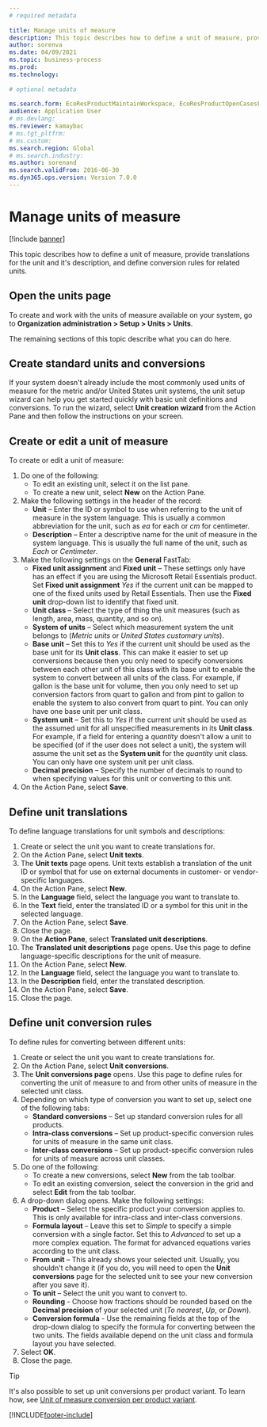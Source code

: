 ```yaml
--- 
# required metadata 
 
title: Manage units of measure
description: This topic describes how to define a unit of measure, provide translations for the unit and it's description, and define conversion rules for related units.
author: sorenva
ms.date: 04/09/2021
ms.topic: business-process 
ms.prod:  
ms.technology:  
 
# optional metadata 
 
ms.search.form: EcoResProductMaintainWorkspace, EcoResProductOpenCasesFormPart, UnitOfMeasure, UnitOfMeasureReportingTranslation, UnitOfMeasureTranslation, UnitOfMeasureConversion, UnitOfMeasureConversionEditOrCreate, UnitOfMeasureLookup, UnitOfMeasureCalculator, UnitOfMeasureWizard, UnitOfMeasureLookupTest
audience: Application User 
# ms.devlang:  
ms.reviewer: kamaybac
# ms.tgt_pltfrm:  
# ms.custom:  
ms.search.region: Global
# ms.search.industry: 
ms.author: sorenand
ms.search.validFrom: 2016-06-30 
ms.dyn365.ops.version: Version 7.0.0 
---
```

# Manage units of measure

[!include [banner](../../includes/banner.md)]

This topic describes how to define a unit of measure, provide translations for the unit and it's description, and define conversion rules for related units.

## Open the units page

To create and work with the units of measure available on your system, go to **Organization administration \> Setup \> Units \> Units**.

The remaining sections of this topic describe what you can do here.

## Create standard units and conversions

If your system doesn't already include the most commonly used units of measure for the metric and/or United States unit systems, the unit setup wizard can help you get started quickly with basic unit definitions and conversions. To run the wizard, select **Unit creation wizard** from the Action Pane and then follow the instructions on your screen.

## Create or edit a unit of measure

To create or edit a unit of measure:

1. Do one of the following:
    - To edit an existing unit, select it on the list pane.
    - To create a new unit, select **New** on the Action Pane.
1. Make the following settings in the header of the record:
    - **Unit** – Enter the ID or symbol to use when referring to the unit of measure in the system language. This is usually a common abbreviation for the unit, such as *ea* for each or *cm* for centimeter.
    - **Description** – Enter a descriptive name for the unit of measure in the system language. This is usually the full name of the unit, such as *Each* or *Centimeter*.
1. Make the following settings on the **General** FastTab:
    - **Fixed unit assignment** and **Fixed unit** – These settings only have has an effect if you are using the Microsoft Retail Essentials product. Set **Fixed unit assignment** *Yes* if the current unit can be mapped to one of the fixed units used by Retail Essentials. Then use the **Fixed unit** drop-down list to identify that fixed unit.
    - **Unit class** – Select the type of thing the unit measures (such as length, area, mass, quantity, and so on).
    - **System of units** – Select which measurement system the unit belongs to (*Metric  units* or *United States customary units*).
    - **Base unit** – Set this to *Yes* if the current unit should be used as the base unit for its **Unit class**. This can make it easier to set up conversions because then you only need to specify conversions between each other unit of this class with its base unit to enable the system to convert between all units of the class. For example, if gallon is the base unit for volume, then you only need to set up conversion factors from quart to gallon and from pint to gallon to enable the system to also convert from quart to pint. You can only have one base unit per unit class.
    - **System unit** – Set this to *Yes* if the current unit should be used as the assumed unit for all unspecified measurements in its **Unit class**. For example, if a field for entering a *quantity* doesn't allow a unit to be specified (of if the user does not select a unit), the system will assume the unit set as the **System unit** for the *quantity* unit class. You can only have one system unit per unit class.
    - **Decimal precision** – Specify the number of decimals to round to when specifying values for this unit or converting to this unit.
1. On the Action Pane, select **Save**.

## Define unit translations

To define language translations for unit symbols and descriptions:

1. Create or select the unit you want to create translations for.
1. On the Action Pane, select **Unit texts**.
1. The **Unit texts** page opens. Unit texts establish a translation of the unit ID or symbol that for use on external documents in customer- or vendor-specific languages.
1. On the Action Pane, select **New**.
1. In the **Language** field, select the language you want to translate to.
1. In the **Text** field, enter the translated ID or a symbol for this unit in the selected language.
1. On the Action Pane, select **Save**.
1. Close the page.
1. On the **Action Pane**, select **Translated unit descriptions**.
1. The **Translated unit descriptions** page opens. Use this page to define language-specific descriptions for the unit of measure.
1. On the Action Pane, select **New**.
1. In the **Language** field, select the language you want to translate to.
1. In the **Description** field, enter the translated description.
1. On the Action Pane, select **Save**.
1. Close the page.

## Define unit conversion rules

To define rules for converting between different units:

1. Create or select the unit you want to create translations for.
1. On the Action Pane, select **Unit conversions**.
1. The **Unit conversions page** opens. Use this page to define rules for converting the unit of measure to and from other units of measure in the selected unit class.
1. Depending on which type of conversion you want to set up, select one of the following tabs:
    - **Standard conversions** – Set up standard conversion rules for all products.
    - **Intra-class conversions** – Set up product-specific conversion rules for units of measure in the same unit class.
    - **Inter-class conversions** – Set up product-specific conversion rules for units of measure across unit classes.
1. Do one of the following:
    - To create a new conversions, select **New** from the tab toolbar.
    - To edit an existing conversion, select the conversion in the grid and select **Edit** from the tab toolbar.
1. A drop-down dialog opens. Make the following settings:
    - **Product** – Select the specific product your conversion applies to. This is only available for intra-class and inter-class conversions.
    - **Formula layout** – Leave this set to *Simple* to specify a simple conversion with a single factor. Set this to *Advanced* to set up a more complex equation. The format for advanced equations varies according to the unit class.
    - **From unit** – This already shows your selected unit. Usually, you shouldn't change it (if you do, you will need to open the **Unit conversions** page for the selected unit to see your new conversion after you save it).
    - **To unit** – Select the unit you want to convert to.
    - **Rounding** - Choose how fractions should be rounded based on the **Decimal precision** of your selected unit (*To nearest*, *Up*, or *Down*).
    - **Conversion formula** - Use the remaining fields at the top of the drop-down dialog to specify the formula for converting between the two units. The fields available depend on the unit class and formula layout you have selected.
1. Select **OK**.
1. Close the page.

> [!TIP]
> It's also possible to set up unit conversions per product variant. To learn how, see [Unit of measure conversion per product variant](../uom-conversion-per-product-variant.md).


[!INCLUDE[footer-include](../../../includes/footer-banner.md)]